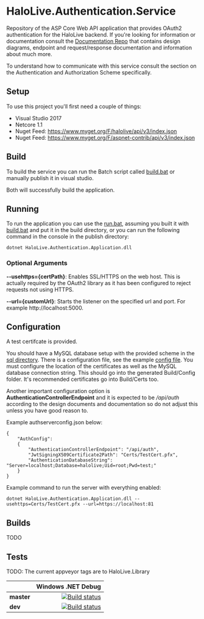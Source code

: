 # HaloLive.Authentication.Service

Repository of the ASP Core Web API application that provides OAuth2 authentication for the HaloLive backend. If you're looking for information or documentation consult the [Documentation Repo](https://github.com/HaloLive/Documentation) that contains design diagrams, endpoint and request/response documentation and information about much more.

To understand how to communicate with this service consult the section on the Authentication and Authorization Scheme specifically.

## Setup

To use this project you'll first need a couple of things:

* Visual Studio 2017
* Netcore 1.1
* Nuget Feed: https://www.myget.org/F/halolive/api/v3/index.json
* Nuget Feed: https://www.myget.org/F/aspnet-contrib/api/v3/index.json

## Build

To build the service you can run the Batch script called [build.bat](https://github.com/HaloLive/HaloLive.Authentication.Service/blob/master/build.bat) or manually publish it in visual studio.

Both will successfully build the application.

## Running

To run the application you can use the [run.bat](https://github.com/HaloLive/HaloLive.Authentication.Service/blob/master/run.bat), assuming you built it with [build.bat](https://github.com/HaloLive/HaloLive.Authentication.Service/blob/master/build.bat) and put it in the build directory, or you can run the following command in the console in the publish directory:

```
dotnet HaloLive.Authentication.Application.dll
```

### Optional Arguments

**--usehttps={certPath}**: Enables SSL/HTTPS on the web host. This is actually required by the OAuth2 library as it has been configured to reject requests not using HTTPS.

**--url={customUrl}**: Starts the listener on the specified url and port. For example http://localhost:5000.

## Configuration

A test certifcate is provided.

You should have a MySQL database setup with the provided scheme in the [sql directory](https://github.com/HaloLive/HaloLive.Authentication.Service/tree/master/sql). There is a configuration file, see the example [config file](https://github.com/HaloLive/HaloLive.Authentication.Service/blob/master/src/HaloLive.Authentication.Application/Config/authserverconfig.json). You must configure the location of the certificates as well as the MySQL database connection string. This should go into the generated Build/Config folder. It's recommended certificates go into Build/Certs too.

Another important configuration option is **AuthenticationControllerEndpoint** and it is expected to be */api/auth* according to the design documents and documentation so do not adjust this unless you have good reason to.

Example authserverconfig.json below:

```
{
	"AuthConfig": 
	{
		"AuthenticationControllerEndpoint": "/api/auth",
		"JwtSigningX509Certificate2Path": "Certs/TestCert.pfx",
		"AuthenticationDatabaseString": "Server=localhost;Database=halolive;Uid=root;Pwd=test;"
	}
}
```

Example command to run the server with everything enabled:

```
dotnet HaloLive.Authentication.Application.dll --usehttps=Certs/TestCert.pfx --url=https://localhost:81
```

## Builds

TODO

## Tests

TODO: The current appveyor tags are to HaloLive.Library

|    | Windows .NET Debug |
|:---|------------------:|
|**master**| [![Build status](https://ci.appveyor.com/api/projects/status/rinvn2tdxn0yinf4?svg=true)](https://ci.appveyor.com/project/HelloKitty/halolive-library) |
|**dev**| [![Build status](https://ci.appveyor.com/api/projects/status/rinvn2tdxn0yinf4/branch/dev?svg=true)](https://ci.appveyor.com/project/HelloKitty/halolive-library/branch/dev) |
